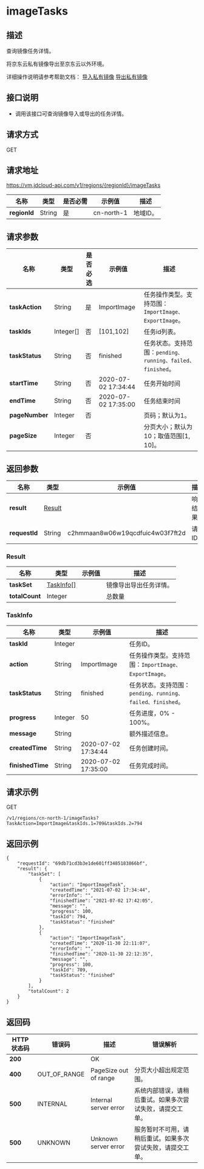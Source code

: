 # imageTasks


## 描述

查询镜像任务详情。

将京东云私有镜像导出至京东云以外环境。

详细操作说明请参考帮助文档：
[导入私有镜像](https://docs.jdcloud.com/cn/virtual-machines/import-private-image)
[导出私有镜像](https://docs.jdcloud.com/cn/virtual-machines/export-private-image)

## 接口说明
- 调用该接口可查询镜像导入或导出的任务详情。


## 请求方式
GET

## 请求地址
https://vm.jdcloud-api.com/v1/regions/{regionId}/imageTasks

|名称|类型|是否必需|示例值|描述|
|---|---|---|---|---|
|**regionId**|String|是|cn-north-1|地域ID。|

## 请求参数
|名称|类型|是否必选|示例值|描述|
|---|---|---|---|---|
|**taskAction**|String|是|ImportImage|任务操作类型。支持范围：`ImportImage、ExportImage`。|
|**taskIds**|Integer[]|否|\[101,102]|任务id列表。|
|**taskStatus**|String|否|finished|任务状态。支持范围：`pending、running、failed、finished`。|
|**startTime**|String|否|2020-07-02 17:34:44|任务开始时间|
|**endTime**|String|否|2020-07-02 17:35:00|任务结束时间|
|**pageNumber**|Integer|否| |页码；默认为1。|
|**pageSize**|Integer|否| |分页大小；默认为10；取值范围[1, 10]。|


## 返回参数
|名称|类型|示例值|描述|
|---|---|---|---|
|**result**|[Result](#result)| |响应结果。|
|**requestId**|String|c2hmmaan8w06w19qcdfuic4w03f7ft2d|请求ID。|

### <div id="Result">Result</div>
|名称|类型|示例值|描述|
|---|---|---|---|
|**taskSet**|[TaskInfo[]](#taskinfo)| |镜像导出导出任务详情。|
|**totalCount**|Integer| |总数量|
### <div id="TaskInfo">TaskInfo</div>
|名称|类型|示例值|描述|
|---|---|---|---|
|**taskId**|Integer| |任务ID。|
|**action**|String|ImportImage|任务操作类型。支持范围：`ImportImage、ExportImage`。|
|**taskStatus**|String|finished|任务状态。支持范围：`pending、running、failed、finished`。|
|**progress**|Integer|50|任务进度，0% - 100%。|
|**message**|String| |额外描述信息。|
|**createdTime**|String|2020-07-02 17:34:44|任务创建时间。|
|**finishedTime**|String|2020-07-02 17:35:00|任务完成时间。|


## 请求示例
GET

```
/v1/regions/cn-north-1/imageTasks?TaskAction=ImportImage&taskIds.1=709&taskIds.2=794
```



## 返回示例
```
{
    "requestId": "69db71cd3b3e1de601ff3485183866bf", 
    "result": {
        "taskSet": [
            {
                "action": "ImportImageTask", 
                "createdTime": "2021-07-02 17:34:44", 
                "errorInfo": "", 
                "finishedTime": "2021-07-02 17:42:05", 
                "message": "", 
                "progress": 100, 
                "taskId": 794, 
                "taskStatus": "finished"
            }, 
            {
                "action": "ImportImageTask", 
                "createdTime": "2020-11-30 22:11:07", 
                "errorInfo": "", 
                "finishedTime": "2020-11-30 22:12:35", 
                "message": "", 
                "progress": 100, 
                "taskId": 709, 
                "taskStatus": "finished"
            }
        ], 
        "totalCount": 2
    }
}
```

## 返回码
|HTTP状态码|错误码|描述|错误解析|
|---|---|---|---|
|**200**||OK||
|**400**|OUT_OF_RANGE|PageSize out of range|分页大小超出规定范围。|
|**500**|INTERNAL|Internal server error|系统内部错误，请稍后重试。如果多次尝试失败，请提交工单。|
|**500**|UNKNOWN|Unknown server error|服务暂时不可用，请稍后重试。如果多次尝试失败，请提交工单。|
